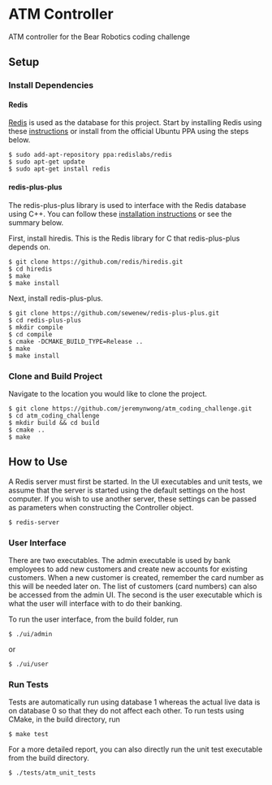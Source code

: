 # ATM Controller
ATM controller for the Bear Robotics coding challenge

## Setup
### Install Dependencies
#### Redis
[Redis](https://redis.io/) is used as the database for this project. Start by installing Redis using these [instructions](https://redis.io/download) or install from the official Ubuntu PPA using the steps below.
```
$ sudo add-apt-repository ppa:redislabs/redis
$ sudo apt-get update
$ sudo apt-get install redis
```
#### redis-plus-plus
The redis-plus-plus library is used to interface with the Redis database using C++. You can follow these [installation instructions](https://github.com/sewenew/redis-plus-plus#installation) or see the summary below.

First, install hiredis. This is the Redis library for C that redis-plus-plus depends on.
```
$ git clone https://github.com/redis/hiredis.git
$ cd hiredis
$ make
$ make install
```
Next, install redis-plus-plus.
```
$ git clone https://github.com/sewenew/redis-plus-plus.git
$ cd redis-plus-plus
$ mkdir compile
$ cd compile
$ cmake -DCMAKE_BUILD_TYPE=Release ..
$ make
$ make install
```

### Clone and Build Project
Navigate to the location you would like to clone the project.
```
$ git clone https://github.com/jeremynwong/atm_coding_challenge.git
$ cd atm_coding_challenge
$ mkdir build && cd build
$ cmake ..
$ make
```

## How to Use
A Redis server must first be started. In the UI executables and unit tests, we assume that the server is started using the default settings on the host computer. If you wish to use another server, these settings can be passed as parameters when constructing the Controller object.
```
$ redis-server
```

### User Interface
There are two executables. The admin executable is used by bank employees to add new customers and create new accounts for existing customers. When a new customer is created, remember the card number as this will be needed later on. The list of customers (card numbers) can also be accessed from the admin UI. The second is the user executable which is what the user will interface with to do their banking.

To run the user interface, from the build folder, run
```
$ ./ui/admin
```
or
```
$ ./ui/user
```

### Run Tests
Tests are automatically run using database 1 whereas the actual live data is on database 0 so that they do not affect each other.
To run tests using CMake, in the build directory, run
```
$ make test
```
For a more detailed report, you can also directly run the unit test executable from the build directory.
```
$ ./tests/atm_unit_tests
```

